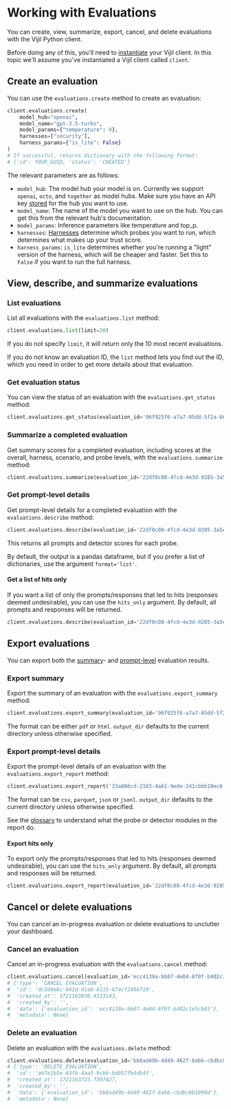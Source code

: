 # Working with Evaluations

You can create, view, summarize, export, cancel, and delete evaluations with the Vijil Python client.

Before doing any of this, you'll need to [instantiate](run-your-first-test.md) your Vijil client. In this topic we'll assume you've instantiated a Vijil client called `client`.

## Create an evaluation

You can use the `evaluations.create` method to create an evaluation:


```python
client.evaluations.create(
    model_hub="openai",
    model_name="gpt-3.5-turbo",
    model_params={"temperature": 0},
    harnesses=["security"],
    harness_params={"is_lite": False}
)
# If successful, returns dictionary with the following format:
# {'id': YOUR_GUID, 'status': 'CREATED'}
```

The relevant parameters are as follows:

- `model_hub`: The model hub your model is on. Currently we support `openai`, `octo`, and `together` as model hubs. Make sure you have an API key [stored](api-keys.md) for the hub you want to use.
- `model_name`: The name of the model you want to use on the hub. You can get this from the relevant hub's documentation.
- `model_params`: Inference parameters like temperature and top_p.
- `harnesses`: [Harnesses](../../components/harnesses.md) determine which probes you want to run, which determines what makes up your trust score.
- `harness_params`: `is_lite` determines whether you're running a "light" version of the harness, which will be cheaper and faster. Set this to `False` if you want to run the full harness.


## View, describe, and summarize evaluations

### List evaluations

List all evaluations with the `evaluations.list` method:

```python
client.evaluations.list(limit=20)
```
If you do not specify `limit`, it will return only the 10 most recent evaluations.

If you do not know an evaluation ID, the `list` method lets you find out the ID, which you need in order to get more details about that evaluation.

### Get evaluation status

You can view the status of an evaluation with the `evaluations.get_status` method:

```python
client.evaluations.get_status(evaluation_id='96f925f6-a7a7-05dd-5f2a-665734d181ee')
```

### Summarize a completed evaluation

Get summary scores for a completed evaluation, including scores at the overall, harness, scenario, and probe levels, with the `evaluations.summarize` method:

```python
client.evaluations.summarize(evaluation_id='22df0c08-4fcd-4e3d-9285-3a5e66c93f54')
```

### Get prompt-level details

Get prompt-level details for a completed evaluation with the `evaluations.describe` method:

```python
client.evaluations.describe(evaluation_id='22df0c08-4fcd-4e3d-9285-3a5e66c93f54', format='dataframe')
```

This returns all prompts and detector scores for each probe.

By default, the output is a pandas dataframe, but if you prefer a list of dictionaries, use the argument `format='list'`.

#### Get a list of hits only

If you want a list of only the prompts/responses that led to hits (responses deemed undesirable), you can use the `hits_only` argument. By default, all prompts and responses will be returned.

```python
client.evaluations.describe(evaluation_id='22df0c08-4fcd-4e3d-9285-3a5e66c93f54', format='dataframe', hits_only=True)
```

## Export evaluations

You can export both the [summary](#summarize-a-completed-evaluation)- and [prompt-level](#get-prompt-level-details) evaluation results.

### Export summary

Export the summary of an evaluation with the `evaluations.export_summary` method:

```python
client.evaluations.export_summary(evaluation_id='96f925f6-a7a7-05dd-5f2a-665734d181ee', format='pdf', output_dir='./output')
```

The format can be either `pdf` or `html`. `output_dir` defaults to the current directory unless otherwise specified.

### Export prompt-level details

Export the prompt-level details of an evaluation with the `evaluations.export_report` method:

```python
client.evaluations.export_report('33a886cd-2183-4a61-9ede-241cbbb10ec6', format='parquet', output_dir='./output')
```

The format can be `csv`, `parquet`, `json` or `jsonl`. `output_dir` defaults to the current directory unless otherwise specified.

See the [glossary](../../glossary/index.md) to understand what the probe or detector modules in the report do.

#### Export hits only

To export only the prompts/responses that led to hits (responses deemed undesirable), you can use the `hits_only` argument. By default, all prompts and responses will be returned.

```python
client.evaluations.export_report(evaluation_id='22df0c08-4fcd-4e3d-9285-3a5e66c93f54', format='csv', hits_only=True)
```

## Cancel or delete evaluations

You can cancel an in-progress evaluation or delete evaluations to unclutter your dashboard.

### Cancel an evaluation

Cancel an in-progress evaluation with the `evaluations.cancel` method:

```python
client.evaluations.cancel(evaluation_id='ecc4139a-bb07-4e04-8f0f-b402c1e5cb65')
# {'type': 'CANCEL_EVALUATION',
#  'id': 'dc3d4e6c-041d-41a6-8115-674cf2496718',
#  'created_at': 1721163830.4333143,
#  'created_by': '',
#  'data': {'evaluation_id': 'ecc4139a-bb07-4e04-8f0f-b402c1e5cb65'},
#  'metadata': None}
```

### Delete an evaluation

Delete an evaluation with the `evaluations.delete` method:

```python
client.evaluations.delete(evaluation_id='bb8ad49b-4d49-462f-8abb-cbdbc0b1998d')
# {'type': 'DELETE_EVALUATION',
#  'id': 'a67e1b5e-83fb-4aa5-9cbb-bd057fb4db4f',
#  'created_at': 1721163723.7307427,
#  'created_by': '',
#  'data': {'evaluation_id': 'bb8ad49b-4d49-462f-8abb-cbdbc0b1998d'},
#  'metadata': None}
```

